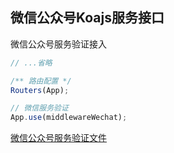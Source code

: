## 微信公众号Koajs服务接口

微信公众号服务验证接入
```javascript
// ...省略

/** 路由配置 */
Routers(App);

// 微信服务验证
App.use(middlewareWechat);
```
[微信公众号服务验证文件](./app.js)
